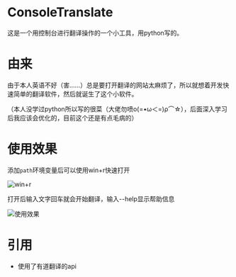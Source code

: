 # ConsoleTranslate

这是一个用控制台进行翻译操作的一个小工具，用python写的。

# 由来

由于本人英语不好（害……）总是要打开翻译的网站太麻烦了，所以就想着开发快速简单的翻译软件，然后就诞生了这个小软件。

（本人没学过python所以写的很菜（大佬勿喷ο(=•ω＜=)ρ⌒☆），后面深入学习后我应该会优化的，目前这个还是有点毛病的）

# 使用效果

添加`path`环境变量后可以使用win+r快速打开

![win+r](https://s3.ax1x.com/2021/02/03/yM1r8g.png)

打开后输入文字回车就会开始翻译，输入--help显示帮助信息

![使用效果](https://s3.ax1x.com/2021/02/03/yM3PsA.png)

# 引用

 - 使用了有道翻译的api

 